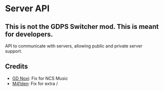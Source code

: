 # Server API
## This is not the GDPS Switcher mod. This is meant for developers.
API to communicate with servers, allowing public and private server support.

## Credits
- [GD Noxi](https://www.youtube.com/channel/UCdZjMv0DCgkFQz_lklsYYJw): Fix for NCS Music
- [M41den](https://github.com/m41denx): Fix for extra /
